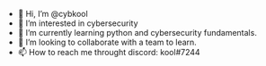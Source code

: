 - 👋 Hi, I’m @cybkool
- 👀 I’m interested in cybersecurity
- 🌱 I’m currently learning python and cybersecurity fundamentals.
- 💞️ I’m looking to collaborate with a team to learn.
- 📫 How to reach me throught discord: kool#7244

<!---
cybkool/cybkool is a ✨ special ✨ repository because its `README.md` (this file) appears on your GitHub profile.
You can click the Preview link to take a look at your changes.
--->
